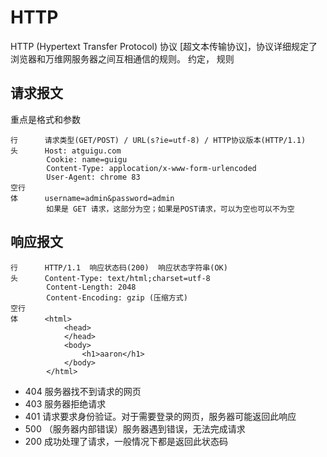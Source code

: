 # HTTP
HTTP (Hypertext Transfer Protocol) 协议 [超文本传输协议]，协议详细规定了浏览器和万维网服务器之间互相通信的规则。
约定， 规则

## 请求报文
重点是格式和参数
```
行      请求类型(GET/POST) / URL(s?ie=utf-8) / HTTP协议版本(HTTP/1.1)
头      Host: atguigu.com
        Cookie: name=guigu
        Content-Type: applocation/x-www-form-urlencoded
        User-Agent: chrome 83
空行
体      username=admin&password=admin
        如果是 GET 请求，这部分为空；如果是POST请求，可以为空也可以不为空
```

## 响应报文
```
行      HTTP/1.1  响应状态码(200)  响应状态字符串(OK)
头      Content-Type: text/html;charset=utf-8
        Content-Length: 2048
        Content-Encoding: gzip (压缩方式)
空行
体      <html>
            <head>
            </head>
            <body>
                <h1>aaron</h1>
            </body>
        </html>
```
* 404   服务器找不到请求的网页
* 403   服务器拒绝请求
* 401   请求要求身份验证。对于需要登录的网页，服务器可能返回此响应
* 500   （服务器内部错误）服务器遇到错误，无法完成请求
* 200   成功处理了请求，一般情况下都是返回此状态码